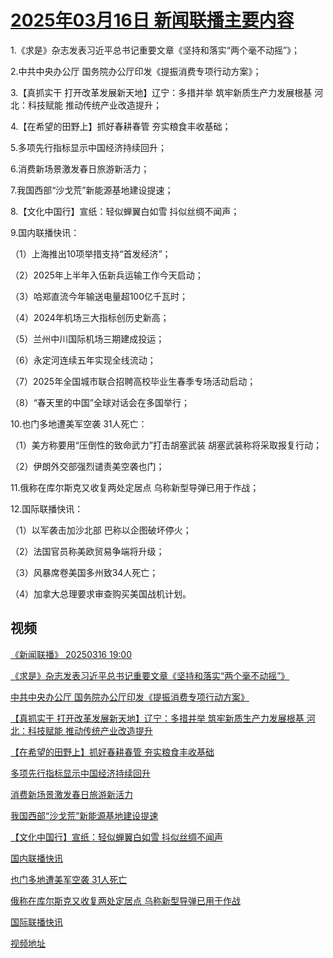 # [2025年03月16日 新闻联播主要内容](https://tv.cctv.com/lm/xwlb/day/20250316.shtml)

1.《求是》杂志发表习近平总书记重要文章《坚持和落实“两个毫不动摇”》；

2.中共中央办公厅 国务院办公厅印发《提振消费专项行动方案》；

3.【真抓实干 打开改革发展新天地】辽宁：多措并举 筑牢新质生产力发展根基 河北：科技赋能 推动传统产业改造提升；

4.【在希望的田野上】抓好春耕春管 夯实粮食丰收基础；

5.多项先行指标显示中国经济持续回升；

6.消费新场景激发春日旅游新活力；

7.我国西部“沙戈荒”新能源基地建设提速；

8.【文化中国行】宣纸：轻似蝉翼白如雪 抖似丝绸不闻声；

9.国内联播快讯：

（1）上海推出10项举措支持“首发经济”；

（2）2025年上半年入伍新兵运输工作今天启动；

（3）哈郑直流今年输送电量超100亿千瓦时；

（4）2024年机场三大指标创历史新高；

（5）兰州中川国际机场三期建成投运；

（6）永定河连续五年实现全线流动；

（7）2025年全国城市联合招聘高校毕业生春季专场活动启动；

（8）“春天里的中国”全球对话会在多国举行；

10.也门多地遭美军空袭 31人死亡：

（1）美方称要用“压倒性的致命武力”打击胡塞武装 胡塞武装称将采取报复行动；

（2）伊朗外交部强烈谴责美空袭也门；

11.俄称在库尔斯克又收复两处定居点 乌称新型导弹已用于作战；

12.国际联播快讯：

（1）以军袭击加沙北部 巴称以企图破坏停火；

（2）法国官员称美欧贸易争端将升级；

（3）风暴席卷美国多州致34人死亡；

（4）加拿大总理要求审查购买美国战机计划。

## 视频

[《新闻联播》 20250316 19:00](https://tv.cctv.com/2025/03/16/VIDEtdQl8i5l5bvHmkfGFoEQ250316.shtml)

[《求是》杂志发表习近平总书记重要文章《坚持和落实“两个毫不动摇”》](https://tv.cctv.com/2025/03/16/VIDEPKWY8GcJV1v63cQnthxH250316.shtml)

[中共中央办公厅 国务院办公厅印发《提振消费专项行动方案》](https://tv.cctv.com/2025/03/16/VIDErbEGGIBxy7xRJ0mmy5Lw250316.shtml)

[【真抓实干 打开改革发展新天地】辽宁：多措并举 筑牢新质生产力发展根基  河北：科技赋能 推动传统产业改造提升](https://tv.cctv.com/2025/03/16/VIDE4TuUo39wwVOOpiC7TKtk250316.shtml)

[【在希望的田野上】抓好春耕春管 夯实粮食丰收基础](https://tv.cctv.com/2025/03/16/VIDEaIiTzrRfAwv0P2ReSdFa250316.shtml)

[多项先行指标显示中国经济持续回升](https://tv.cctv.com/2025/03/16/VIDEr9WmsDtybOd9HIYSLq8p250316.shtml)

[消费新场景激发春日旅游新活力](https://tv.cctv.com/2025/03/16/VIDEOHOnkM4SOOkMdBTl6nM3250316.shtml)

[我国西部“沙戈荒”新能源基地建设提速](https://tv.cctv.com/2025/03/16/VIDENrJH4u36WBA6xop5vB8z250316.shtml)

[【文化中国行】宣纸：轻似蝉翼白如雪 抖似丝绸不闻声](https://tv.cctv.com/2025/03/16/VIDEUva2QovPr1EHgbfRP3vC250316.shtml)

[国内联播快讯](https://tv.cctv.com/2025/03/16/VIDEwV04d1YtIcbwP30ue8QG250316.shtml)

[也门多地遭美军空袭 31人死亡](https://tv.cctv.com/2025/03/16/VIDE5YsFDIYF2hYPlxumhM78250316.shtml)

[俄称在库尔斯克又收复两处定居点 乌称新型导弹已用于作战](https://tv.cctv.com/2025/03/16/VIDEA43Rvq5sdWc5SYqIsO7A250316.shtml)

[国际联播快讯](https://tv.cctv.com/2025/03/16/VIDEaLeAzpvF4mHvEdeyV7EN250316.shtml)

[视频地址](https://tv.cctv.com/lm/xwlb/day/20250316.shtml) 

